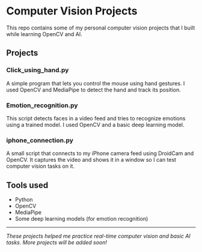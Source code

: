 # Computer Vision Projects

This repo contains some of my personal computer vision projects that I built while learning OpenCV and AI.

## Projects

### Click_using_hand.py
A simple program that lets you control the mouse using hand gestures. I used OpenCV and MediaPipe to detect the hand and track its position.

### Emotion_recognition.py
This script detects faces in a video feed and tries to recognize emotions using a trained model. I used OpenCV and a basic deep learning model.

### iphone_connection.py
A small script that connects to my iPhone camera feed using DroidCam and OpenCV. It captures the video and shows it in a window so I can test computer vision tasks on it.

## Tools used
- Python
- OpenCV
- MediaPipe
- Some deep learning models (for emotion recognition)

---

*These projects helped me practice real-time computer vision and basic AI tasks. More projects will be added soon!*
